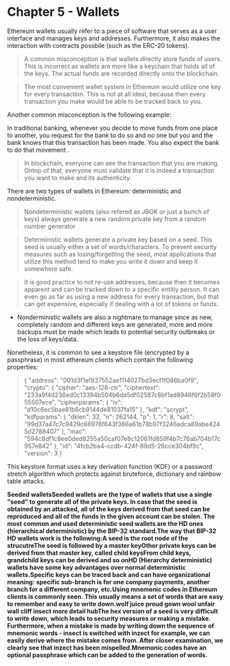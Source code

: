 # Chapter 5 - Wallets

Ethereum wallets usually refer to a piece of software that serves as a user interface and manages keys and addresses. Furthermore, it also makes the interaction with contracts possbile (such as the ERC-20 tokens).

> A common misconception is that wallets directly store funds of users. This is incorrect as wallets are more like a keychain that holds all of the keys. The actual funds are recorded directly onto the blockchain.

> The most convenient wallet system in Ethereum would utilize one key for every transaction. This is not at all ideal, because then every transaction you make would be able to be tracked back to you.

Another common misconception is the following example:

In traditional banking, whenever you decide to move funds from one place to another, you request for the bank to do so and no one but you and the bank knows that this transaction has been made. You also expect the bank to do that movement .

> In blockchain, everyone can see the transaction that you are making. Ontop of that, everyone must validate that it is indeed a transaction you want to make and its authenticity.

There are two types of wallets in Ethereum: deterministic and nondeterministic.

> Nondeterministic wallets (also refered as JBOK or just a bunch of keys) always generate a new random private key from a random number generator

> Deterministic wallets generate a private key based on a seed. This seed is usually either a set of words/characters. To prevent security measures such as losing/forgetting the seed, most applications that utilize this method tend to make you write it down and keep it somewhere safe.

> It is good practice to not re-use addresses, because then it becomes apparent and can be tracked down to a specific entitiy person. It can even go as far as using a new address for every transaction, but that can get expensive, especially if dealing with a lot of tokens or funds.

* Nonderministic wallets are also a nightmare to manage since as new, completely random and different keys are generated, more and more backups must be made which leads to potential security outbreaks or the loss of keys/data.

Nonetheless, it is common to see a keystore file (encrypted by a passphrase) in most ethereum clients which contain the following properties:

> { "address": "001d3f1ef827552ae1114027bd3ecf1f086ba0f9", "crypto": { "cipher": "aes-128-ctr", "ciphertext": "233a9f4d236ed0c13394b504b6da5df02587c8bf1ad8946f6f2b58f055507ece", "cipherparams": { "iv": "d10c6ec5bae81b6cb9144de81037fa15" }, "kdf": "scrypt", "kdfparams": { "dklen": 32, "n": 262144, "p": 1, "r": 8, "salt": "99d37a47c7c9429c66976f643f386a61b78b97f3246adca89abe4245d2788407" }, "mac": "594c8df1c8ee0ded8255a50caf07e8c12061fd859f4b7c76ab704b17c957e842" }, "id": "4fcb2ba4-ccdb-424f-89d5-26cce304bf9c", "version": 3 }

This keystore format uses a key derivation function (KDF) or a password stretch algorithm which protects against bruteforce, dictionary and rainbow table attacks.

**Seeded walletsSeeded wallets are the type of wallets that use a single "seed" to generate all of the private keys. In case that the seed is obtained by an attacked, all of the keys derived from that seed can be reproduced and all of the funds in the given account can be stolen. The most common and used deterministic seed wallets are the HD ones (hierarchical deterministic) by the BIP-32 standard.The way that BIP-32 HD wallets work is the following:A seed is the root node of the strucutreThe seed is followed by a master keyOther private keys can be derived from that master key, called child keysFrom child keys, grandchild keys can be derived and so onHD (Hierarchy deterministic) wallets have some key advantages over normal deterministic wallets.Specific keys can be traced back and can have organizational meaning: specific sub-branch is for one company payments, another branch for a different company, etc.Using mnemonic codes in Ethereum clients is commonly seen. This usually means a set of words that are easy to remember and easy to write down.wolf juice proud gown wool unfair wall cliff insect more detail hubThe hex version of a seed is very difficult to write down, which leads to security measures or making a mistake. Furthermore, when a mistake is made by writing down the sequence of mnemonic words - insect is switched with inzect for example, we can easily derive where the mistake comes from. After closer examination, we clearly see that inzect has been mispelled.Mnemonic codes have an optional passphrase which can be added to the generation of words.**
